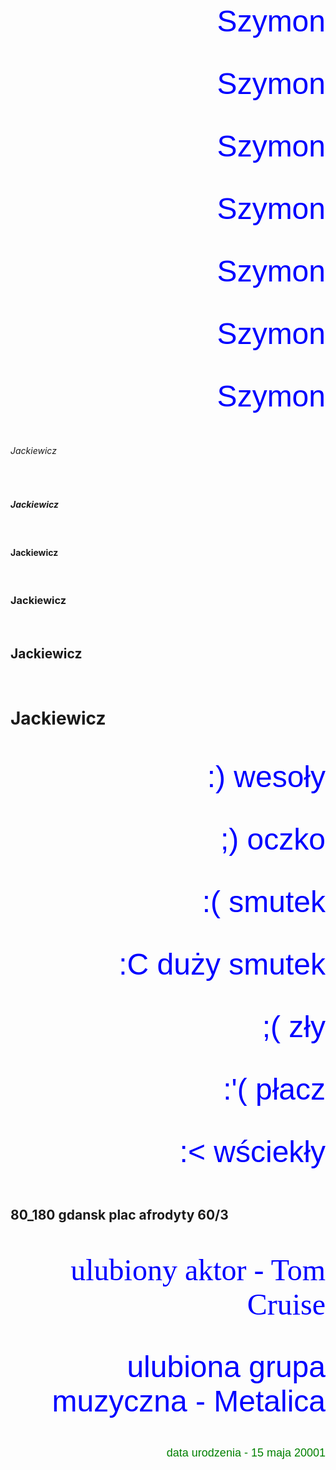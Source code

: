 <html>
<head>
<title>szymon jackiewicz</title>
</head>

<body>
<p align="right"><font color="blue" size="20" face="Arial">Szymon</font></p><br>
<p align="right"><font color="blue" size="18" face="Arial">Szymon</font></p><br>
<p align="right"><font color="blue" size="16" face="Arial">Szymon</font></p><br>
<p align="right"><font color="blue" size="14" face="Arial">Szymon</font></p><br>
<p align="right"><font color="blue" size="12" face="Arial">Szymon</font></p><br>
<p align="right"><font color="blue" size="10" face="Arial">Szymon</font></p><br>
<p align="right"><font color="blue" size="8" face="Arial">Szymon</font></p><br>
   </body>

<body>
<h6>Jackiewicz</h6><br>
<h5>Jackiewicz</h5><br>
<h4>Jackiewicz</h4><br>
<h3>Jackiewicz</h3><br>
<h2>Jackiewicz</h2><br>
<h1>Jackiewicz</h1><br>
</body>
<body>
<p align="right"><font color="blue" size="20" face="Arial">:) wesoły</font></p><br>
<p align="right"><font color="blue" size="18" face="Arial">;) oczko</font></p><br>
<p align="right"><font color="blue" size="16" face="Arial">:( smutek</font></p><br>
<p align="right"><font color="blue" size="14" face="Arial">:C duży smutek</font></p><br>
<p align="right"><font color="blue" size="12" face="Arial">;( zły</font></p><br>
<p align="right"><font color="blue" size="10" face="Arial">:'( płacz</font></p><br>
<p align="right"><font color="blue" size="8" face="Arial">:< wściekły</font></p><br>
   </body>

<body>
<h2> 80_180 gdansk plac afrodyty 60/3 </h2><br>
<p align="right"><font color="blue" size="8" face="new Roman"> ulubiony aktor - Tom Cruise </font></p><br>
<p align="right"><font color="blue" size="7" face="Arial"> ulubiona grupa muzyczna - Metalica </font></p><br>
<p align="right"><font color="green" size="4" face="Arial"> data urodzenia - 15 maja 20001 </font> </p><br>
<body/>

